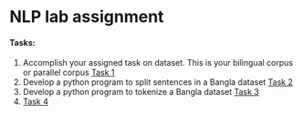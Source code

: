 # NLP lab assignment

#### Tasks:
1. Accomplish your assigned task on dataset. This is your bilingual corpus or parallel corpus [Task 1](https://github.com/EkhlasMridha/nlp-lab-assignment/tree/master/data-prepare-view)
2. Develop a python program to split sentences in a Bangla dataset [Task 2](https://github.com/EkhlasMridha/nlp-lab-assignment/blob/master/nlp_sent_2016831029.py)
3. Develop a python program to tokenize a Bangla dataset [Task 3](https://github.com/EkhlasMridha/nlp-lab-assignment/blob/master/nlp_tokenizer_2016831029.py)
4. [Task 4](https://github.com/EkhlasMridha/nlp-lab-assignment/blob/master/nlp_histogram_2016831029.py)

